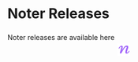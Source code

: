 # Noter Releases

<div
  style="display: flex; align-items: center; gap: 0.5em;"     
>
  <span>Noter releases are available here</span> 
  <img src='./icon_250.png' style="transform: translateY(100%);" width=25 height=25 />
</div>
